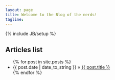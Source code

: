 ```yaml
---
layout: page
title: Welcome to the Blog of the nerds!
tagline: 
---
```

{% include JB/setup %}

## Articles list
<ul class="posts">
  {% for post in site.posts %}
    <li><span>{{ post.date | date_to_string }}</span> &raquo; <a href="{{ BASE_PATH }}{{ post.url }}">{{ post.title }}</a></li>
  {% endfor %}
</ul>
